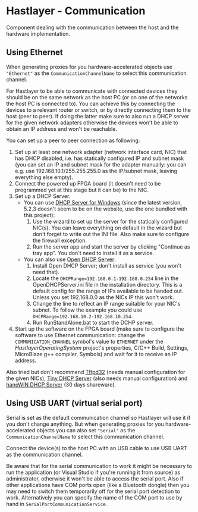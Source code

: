 # Hastlayer - Communication



Component dealing with the communication between the host and the hardware implementation.


## Using Ethernet

When generating proxies for you hardware-accelerated objects use `"Ethernet"` as the `CommunicationChannelName` to select this communication channel.

For Hastlayer to be able to communicate with connected devices they should be on the same network as the host PC (or on one of the networks the host PC is connected to). You can achieve this by connecting the devices to a relevant router or switch, or by directly connecting them to the host (peer to peer). If doing the latter make sure to also run a DHCP server for the given network adapters otherwise the devices won't be able to obtain an IP address and won't be reachable.

You can set up a peer to peer connection as following:

1. Set up at least one network adapter (network interface card, NIC) that has DHCP disabled, i.e. has statically configured IP and subnet mask (you can set an IP and subnet mask for the adapter manually: you can e.g. use 192.168.10.1/255.255.255.0 as the IP/subnet mask, leaving everything else empty).
2. Connect the powered up FPGA board (it doesn't need to be programmed yet at this stage but it can be) to the NIC.
3. Set up a DHCP Server.
	- You can use [DHCP Server for Windows](http://www.dhcpserver.de/) (since the latest version, 5.2.3 doesn't seem to be on the website, use the one bundled with this project):
		1. Use the wizard to set up the server for the statically configured NIC(s). You can leave everything on default in the wizard but don't forget to write out the INI file. Also make sure to configure the firewall exception.
		2. Run the server app and start the server by clicking "Continue as tray app". You don't need to install it as a service.
	- You can also use [Open DHCP Server](http://dhcpserver.sourceforge.net/):
		1. Install Open DHCP Server; don't install as service (you won't need that).
		2. Locate the `DHCPRange=192.168.0.1-192.168.0.254` line in the OpenDHCPServer.ini file in the installation directory. This is a default config for the range of IPs available to be handed out. Unless you set 192.168.0.0 as the NICs IP this won't work.
		3. Change the line to reflect an IP range suitable for your NIC's subnet. To follow the example you could use `DHCPRange=192.168.10.2-192.168.10.254`.
		4. Run RunStandAlone.bat to start the DCHP server.
4. Start up the software on the FPGA board (make sure to configure the software to use Ethernet communication: change the `COMMUNICATION_CHANNEL` symbol's value to `ETHERNET` under the _HastlayerOperatingSystem_ project's properties, C/C++ Build, Settings, MicroBlaze g++ compiler, Symbols) and wait for it to receive an IP address.

Also tried but don't recommend [Tftpd32](http://tftpd32.jounin.net/) (needs manual configuration for the given NICs), [Tiny DHCP Server](http://softcab.com/dhcp-server/index.php) (also needs manual configuration) and [haneWIN DHCP Server](http://www.hanewin.net/dhcp-e.htm) (30 days shareware).


## Using USB UART (virtual serial port)

Serial is set as the default communication channel so Hastlayer will use it if you don't change anything. But when generating proxies for you hardware-accelerated objects you can also set `"Serial"` as the `CommunicationChannelName` to select this communication channel.

Connect the device(s) to the host PC with an USB cable to use USB UART as the communication channel.

Be aware that for the serial communication to work it might be necessary to run the application (or Visual Studio if you're running it from source) as administrator, otherwise it won't be able to access the serial port. Also if other applications have COM ports open (like a Bluetooth dongle) then you may need to switch them temporarily off for the serial port detection to work. Alternatively you can specify the name of the COM port to use by hand in `SerialPortCommunicationService`.
